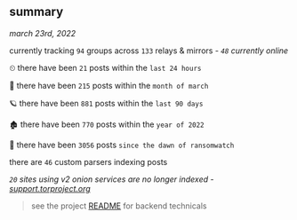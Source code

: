 
## summary
_march 23rd, 2022_

currently tracking `94` groups across `133` relays & mirrors - _`48` currently online_

⏲ there have been `21` posts within the `last 24 hours`

🦈 there have been `215` posts within the `month of march`

🪐 there have been `881` posts within the `last 90 days`

🏚 there have been `770` posts within the `year of 2022`

🦕 there have been `3056` posts `since the dawn of ransomwatch`

there are `46` custom parsers indexing posts

_`20` sites using v2 onion services are no longer indexed - [support.torproject.org](https://support.torproject.org/onionservices/v2-deprecation/)_

> see the project [README](https://github.com/thetanz/ransomwatch#ransomwatch--) for backend technicals
